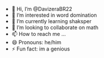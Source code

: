 - 👋 Hi, I’m @DavizeraBR22
- 👀 I’m interested in word domination
- 🌱 I’m currently learning shaksper
- 💞️ I’m looking to collaborate on math
- 📫 How to reach me ...
- 😄 Pronouns: he/him
- ⚡ Fun fact: im a genious

<!---
DavizeraBR22/DavizeraBR22 is a ✨ special ✨ repository because its `README.md` (this file) appears on your GitHub profile.
You can click the Preview link to take a look at your changes.
--->
